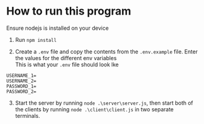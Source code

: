 # How to run this program

Ensure nodejs is installed on your device


1. Run `npm install`   

2. Create a `.env` file and copy the contents from the `.env.example` file. Enter the values for the different env variables   
This is what your `.env` file should look lke

```
USERNAME_1=
USERNAME_2=
PASSWORD_1=
PASSWORD_2=
```   

3. Start the server by running `node .\server\server.js`, then start both of the clients by running `node .\client\client.js` in two separate terminals.